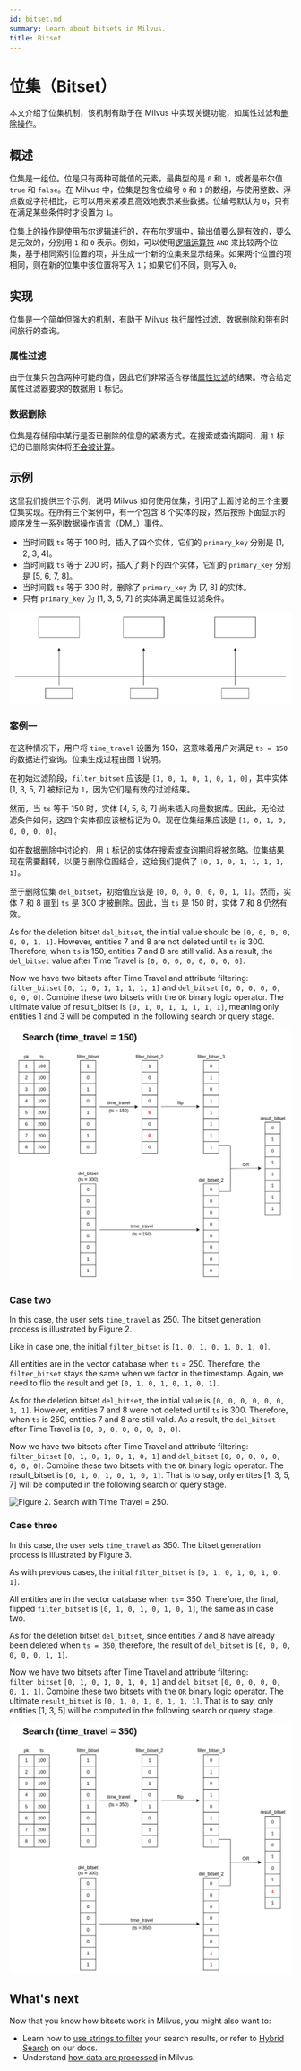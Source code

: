 ```yaml
---
id: bitset.md
summary: Learn about bitsets in Milvus.
title: Bitset
---
```


# 位集（Bitset）

本文介绍了位集机制，该机制有助于在 Milvus 中实现关键功能，如属性过滤和[删除操作](https://milvus.io/blog/2022-02-07-how-milvus-deletes-streaming-data-in-distributed-cluster.md)。

## 概述

位集是一组位。位是只有两种可能值的元素，最典型的是 `0` 和 `1`，或者是布尔值 `true` 和 `false`。在 Milvus 中，位集是包含位编号 `0` 和 `1` 的数组，与使用整数、浮点数或字符相比，它可以用来紧凑且高效地表示某些数据。位编号默认为 `0`，只有在满足某些条件时才设置为 `1`。

位集上的操作是使用[布尔逻辑](boolean.md)进行的，在布尔逻辑中，输出值要么是有效的，要么是无效的，分别用 `1` 和 `0` 表示。例如，可以使用[逻辑运算符](https://milvus.io/docs/v2.1.x/boolean.md#Logical-operators) `AND` 来比较两个位集，基于相同索引位置的项，并生成一个新的位集来显示结果。如果两个位置的项相同，则在新的位集中该位置将写入 `1`；如果它们不同，则写入 `0`。

## 实现

位集是一个简单但强大的机制，有助于 Milvus 执行属性过滤、数据删除和带有时间旅行的查询。

### 属性过滤

由于位集只包含两种可能的值，因此它们非常适合存储[属性过滤](https://milvus.io/docs/v2.1.x/hybridsearch.md)的结果。符合给定属性过滤器要求的数据用 `1` 标记。

### 数据删除

位集是存储段中某行是否已删除的信息的紧凑方式。在搜索或查询期间，用 `1` 标记的已删除实体将[不会被计算](https://milvus.io/blog/deleting-data-in-milvus.md)。

## 示例

这里我们提供三个示例，说明 Milvus 如何使用位集，引用了上面讨论的三个主要位集实现。在所有三个案例中，有一个包含 8 个实体的段，然后按照下面显示的顺序发生一系列数据操作语言（DML）事件。

- 当时间戳 `ts` 等于 100 时，插入了四个实体，它们的 `primary_key` 分别是 [1, 2, 3, 4]。
- 当时间戳 `ts` 等于 200 时，插入了剩下的四个实体，它们的 `primary_key` 分别是 [5, 6, 7, 8]。
- 当时间戳 `ts` 等于 300 时，删除了 `primary_key` 为 [7, 8] 的实体。
- 只有 `primary_key` 为 [1, 3, 5, 7] 的实体满足属性过滤条件。

![DML 事件的顺序](/public/assets/bitset_0.svg "DML 事件的顺序。")

### 案例一

在这种情况下，用户将 `time_travel` 设置为 150，这意味着用户对满足 `ts = 150` 的数据进行查询。位集生成过程由图 1 说明。

在初始过滤阶段，`filter_bitset` 应该是 `[1, 0, 1, 0, 1, 0, 1, 0]`，其中实体 [1, 3, 5, 7] 被标记为 `1`，因为它们是有效的过滤结果。

然而，当 `ts` 等于 150 时，实体 [4, 5, 6, 7] 尚未插入向量数据库。因此，无论过滤条件如何，这四个实体都应该被标记为 0。现在位集结果应该是 `[1, 0, 1, 0, 0, 0, 0, 0]`。

如在[数据删除](#data-deletion)中讨论的，用 `1` 标记的实体在搜索或查询期间将被忽略。位集结果现在需要翻转，以便与删除位图结合，这给我们提供了 `[0, 1, 0, 1, 1, 1, 1, 1]`。

至于删除位集 `del_bitset`，初始值应该是 `[0, 0, 0, 0, 0, 0, 1, 1]`。然而，实体 7 和 8 直到 `ts` 是 300 才被删除。因此，当 `ts` 是 150 时，实体 7 和 8 仍然有效。

As for the deletion bitset `del_bitset`, the initial value should be `[0, 0, 0, 0, 0, 0, 1, 1]`. However, entities 7 and 8 are not deleted until `ts` is 300. Therefore, when `ts` is 150, entities 7 and 8 are still valid. As a result, the `del_bitset` value after Time Travel is `[0, 0, 0, 0, 0, 0, 0, 0]`.

Now we have two bitsets after Time Travel and attribute filtering: `filter_bitset` `[0, 1, 0, 1, 1, 1, 1, 1]` and `del_bitset` `[0, 0, 0, 0, 0, 0, 0, 0]`. Combine these two bitsets with the `OR` binary logic operator. The ultimate value of result_bitset is `[0, 1, 0, 1, 1, 1, 1, 1]`, meaning only entities 1 and 3 will be computed in the following search or query stage.

![Figure 1. Search with Time Travel = 150.](/public/assets/bitset_1.jpg "Figure 1. Search with Time Travel = 150.")

### Case two

In this case, the user sets `time_travel` as 250. The bitset generation process is illustrated by Figure 2.

Like in case one, the initial `filter_bitset` is `[1, 0, 1, 0, 1, 0, 1, 0]`.

All entities are in the vector database when `ts` = 250. Therefore, the `filter_bitset` stays the same when we factor in the timestamp. Again, we need to flip the result and get `[0, 1, 0, 1, 0, 1, 0, 1]`.

As for the deletion bitset `del_bitset`, the initial value is `[0, 0, 0, 0, 0, 0, 1, 1]`. However, entities 7 and 8 were not deleted until `ts` is 300. Therefore, when `ts` is 250, entities 7 and 8 are still valid. As a result, the `del_bitset` after Time Travel is `[0, 0, 0, 0, 0, 0, 0, 0]`.

Now we have two bitsets after Time Travel and attribute filtering: `filter_bitset` `[0, 1, 0, 1, 0, 1, 0, 1]` and `del_bitset` `[0, 0, 0, 0, 0, 0, 0, 0]`. Combine these two bitsets with the `OR` binary logic operator. The result_bitset is `[0, 1, 0, 1, 0, 1, 0, 1]`. That is to say, only entites [1, 3, 5, 7] will be computed in the following search or query stage.

![Figure 2. Search with Time Travel = 250.](../../../assets/bitset_2.jpg "Figure 2. Search with Time Travel = 250.")

### Case three

In this case, the user sets `time_travel` as 350. The bitset generation process is illustrated by Figure 3.

As with previous cases, the initial `filter_bitset` is `[0, 1, 0, 1, 0, 1, 0, 1]`.

All entities are in the vector database when `ts`= 350. Therefore, the final, flipped `filter_bitset` is `[0, 1, 0, 1, 0, 1, 0, 1]`, the same as in case two.

As for the deletion bitset `del_bitset`, since entities 7 and 8 have already been deleted when `ts = 350`, therefore, the result of `del_bitset` is `[0, 0, 0, 0, 0, 0, 1, 1]`.

Now we have two bitsets after Time Travel and attribute filtering: `filter_bitset` `[0, 1, 0, 1, 0, 1, 0, 1]` and `del_bitset` `[0, 0, 0, 0, 0, 0, 1, 1]`. Combine these two bitsets with the `OR` binary logic operator. The ultimate `result_bitset` is `[0, 1, 0, 1, 0, 1, 1, 1]`. That is to say, only entities [1, 3, 5] will be computed in the following search or query stage.

![Figure 3. Search with Time Travel = 350.](/public/assets/bitset_3.jpg "Figure 3. Search with Time Travel = 350.")

## What's next

Now that you know how bitsets work in Milvus, you might also want to:

- Learn how to [use strings to filter](https://milvus.io/blog/2022-08-08-How-to-use-string-data-to-empower-your-similarity-search-applications.md) your search results, or refer to [Hybrid Search](https://milvus.io/docs/hybridsearch.md) on our docs.
- Understand [how data are processed](https://milvus.io/docs/v2.1.x/data_processing.md) in Milvus.
